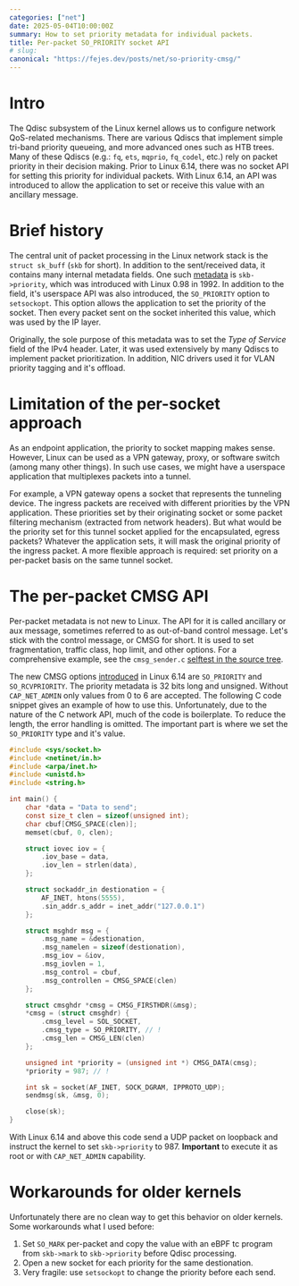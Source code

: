 ```yaml
---
categories: ["net"]
date: 2025-05-04T10:00:00Z
summary: How to set priority metadata for individual packets.
title: Per-packet SO_PRIORITY socket API
# slug:
canonical: "https://fejes.dev/posts/net/so-priority-cmsg/"
---
```


# Intro

The Qdisc subsystem of the Linux kernel allows us to configure network QoS-related mechanisms.
There are various Qdiscs that implement simple tri-band priority queueing, and more advanced ones such as HTB trees.
Many of these Qdiscs (e.g.: `fq`, `ets`, `mqprio`, `fq_codel`, etc.) rely on packet priority in their decision making.
Prior to Linux 6.14, there was no socket API for setting this priority for individual packets.
With Linux 6.14, an API was introduced to allow the application to set or receive this value with an ancillary message.

# Brief history

The central unit of packet processing in the Linux network stack is the `struct sk_buff` (`skb` for short).
In addition to the sent/received data, it contains many internal metadata fields.
One such [metadata](https://elixir.bootlin.com/linux/v6.14.5/source/include/linux/skbuff.h#L1036) is `skb->priority`, which was introduced with Linux 0.98 in 1992.
In addition to the field, it's userspace API was also introduced, the `SO_PRIORITY` option to `setsockopt`.
This option allows the application to set the priority of the socket.
Then every packet sent on the socket inherited this value, which was used by the IP layer.

Originally, the sole purpose of this metadata was to set the _Type of Service_ field of the IPv4 header.
Later, it was used extensively by many Qdiscs to implement packet prioritization.
In addition, NIC drivers used it for VLAN priority tagging and it's offload.


# Limitation of the per-socket approach

As an endpoint application, the priority to socket mapping makes sense.
However, Linux can be used as a VPN gateway, proxy, or software switch (among many other things).
In such use cases, we might have a userspace application that multiplexes packets into a tunnel.

For example, a VPN gateway opens a socket that represents the tunneling device.
The ingress packets are received with different priorities by the VPN application.
These priorities set by their originating socket or some packet filtering mechanism (extracted from network headers).
But what would be the priority set for this tunnel socket applied for the encapsulated, egress packets?
Whatever the application sets, it will mask the original priority of the ingress packet.
A more flexible approach is required: set priority on a per-packet basis on the same tunnel socket.

# The per-packet CMSG API

Per-packet metadata is not new to Linux.
The API for it is called ancillary or aux message, sometimes referred to as out-of-band control message.
Let's stick with the control message, or CMSG for short.
It is used to set fragmentation, traffic class, hop limit, and other options.
For a comprehensive example, see the `cmsg_sender.c` [selftest in the source tree](https://elixir.bootlin.com/linux/v6.14.5/source/tools/testing/selftests/net/cmsg_sender.c).

The new CMSG options [introduced](https://lore.kernel.org/netdev/20241213084457.45120-1-annaemesenyiri@gmail.com/T/) in Linux 6.14 are `SO_PRIORITY` and `SO_RCVPRIORITY`.
The priority metadata is 32 bits long and unsigned.
Without `CAP_NET_ADMIN` only values from 0 to 6 are accepted.
The following C code snippet gives an example of how to use this.
Unfortunately, due to the nature of the C network API, much of the code is boilerplate.
To reduce the length, the error handling is omitted.
The important part is where we set the `SO_PRIORITY` type and it's value.

```c
#include <sys/socket.h>
#include <netinet/in.h>
#include <arpa/inet.h>
#include <unistd.h>
#include <string.h>

int main() {
    char *data = "Data to send";
    const size_t clen = sizeof(unsigned int);
    char cbuf[CMSG_SPACE(clen)];
    memset(cbuf, 0, clen);

    struct iovec iov = {
        .iov_base = data,
        .iov_len = strlen(data),
    };

    struct sockaddr_in destionation = {
        AF_INET, htons(5555),
        .sin_addr.s_addr = inet_addr("127.0.0.1")
    };

    struct msghdr msg = {
        .msg_name = &destionation,
        .msg_namelen = sizeof(destionation),
        .msg_iov = &iov,
        .msg_iovlen = 1,
        .msg_control = cbuf,
        .msg_controllen = CMSG_SPACE(clen)
    };

    struct cmsghdr *cmsg = CMSG_FIRSTHDR(&msg);
    *cmsg = (struct cmsghdr) {
        .cmsg_level = SOL_SOCKET,
        .cmsg_type = SO_PRIORITY, // !
        .cmsg_len = CMSG_LEN(clen)
    };

    unsigned int *priority = (unsigned int *) CMSG_DATA(cmsg);
    *priority = 987; // !

    int sk = socket(AF_INET, SOCK_DGRAM, IPPROTO_UDP);
    sendmsg(sk, &msg, 0);

    close(sk);
}
```

With Linux 6.14 and above this code send a UDP packet on loopback and instruct the kernel to set `skb->priority` to 987.
__Important__ to execute it as root or with `CAP_NET_ADMIN` capability.

# Workarounds for older kernels

Unfortunately there are no clean way to get this behavior on older kernels.
Some workarounds what I used before:

1. Set `SO_MARK` per-packet and copy the value with an eBPF tc program from `skb->mark` to `skb->priority` before Qdisc processing.
2. Open a new socket for each priority for the same destionation.
3. Very fragile: use `setsockopt` to change the priority before each send.
